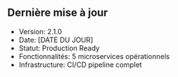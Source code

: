 
## Dernière mise à jour
- Version: 2.1.0
- Date: [DATE DU JOUR]
- Statut: Production Ready
- Fonctionnalités: 5 microservices opérationnels
- Infrastructure: CI/CD pipeline complet